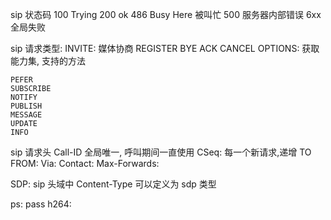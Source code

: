 sip 状态码 
    100 Trying
    200 ok
    486 Busy Here 被叫忙
    500 服务器内部错误
    6xx 全局失败

sip 请求类型:
    INVITE: 媒体协商
    REGISTER
    BYE
    ACK
    CANCEL
    OPTIONS: 获取能力集, 支持的方法

    PEFER
    SUBSCRIBE
    NOTIFY
    PUBLISH
    MESSAGE
    UPDATE
    INFO

sip 请求头
    Call-ID 全局唯一, 呼叫期间一直使用
    CSeq: 每一个新请求,递增
    TO
    FROM:
    Via:
    Contact:
    Max-Forwards:

SDP:
    sip 头域中 Content-Type 可以定义为 sdp 类型

ps:
    pass
h264: